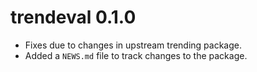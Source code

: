 # trendeval 0.1.0

* Fixes due to changes in upstream trending package.
* Added a `NEWS.md` file to track changes to the package.

